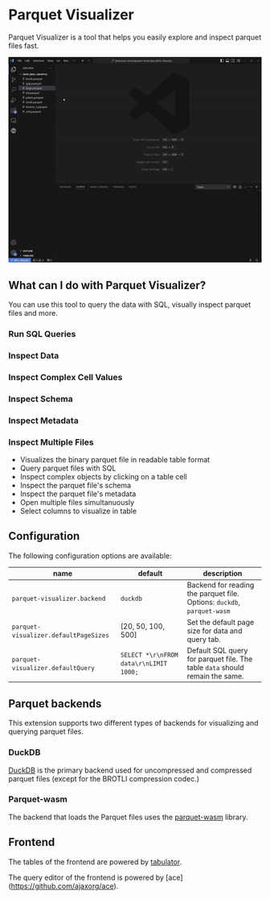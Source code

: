 # Parquet Visualizer
Parquet Visualizer is a tool that helps you easily explore and inspect parquet files fast.

![visualize](media/visualize.gif)

## What can I do with Parquet Visualizer?
You can use this tool to query the data with SQL, visually inspect parquet files and more.

### Run SQL Queries

### Inspect Data

### Inspect Complex Cell Values

### Inspect Schema

### Inspect Metadata

### Inspect Multiple Files

- Visualizes the binary parquet file in readable table format
- Query parquet files with SQL
- Inspect complex objects by clicking on a table cell
- Inspect the parquet file's schema
- Inspect the parquet file's metadata
- Open multiple files simultanuously
- Select columns to visualize in table

## Configuration
The following configuration options are available:

|name|default|description|
|----|-------|-----------|
|`parquet-visualizer.backend`|`duckdb`| Backend for reading the parquet file. Options: `duckdb`, `parquet-wasm`|
|`parquet-visualizer.defaultPageSizes`|[20, 50, 100, 500]|Set the default page size for data and query tab.|
|`parquet-visualizer.defaultQuery`|`SELECT *\r\nFROM data\r\nLIMIT 1000;`|Default SQL query for parquet file. The table `data` should remain the same.|


## Parquet backends
This extension supports two different types of backends for visualizing and querying parquet files.

### DuckDB
[DuckDB](https://duckdb.org/docs/index) is the primary backend used for uncompressed and compressed parquet files (except for the BROTLI compression codec.)

### Parquet-wasm
The backend that loads the Parquet files uses the [parquet-wasm](https://kylebarron.dev/parquet-wasm) library.

## Frontend
The tables of the frontend are powered by [tabulator](https://tabulator.info/).

The query editor of the frontend is powered by [ace] (https://github.com/ajaxorg/ace).

